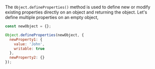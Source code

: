 
  The `Object.defineProperties()` method is used to define new or modify existing properties directly on an object and returning the object. Let's define multiple properties on an empty object,

  ```javascript
  const newObject = {};

  Object.defineProperties(newObject, {
    newProperty1: {
      value: 'John',
      writable: true
    },
    newProperty2: {}
  });
  ```
